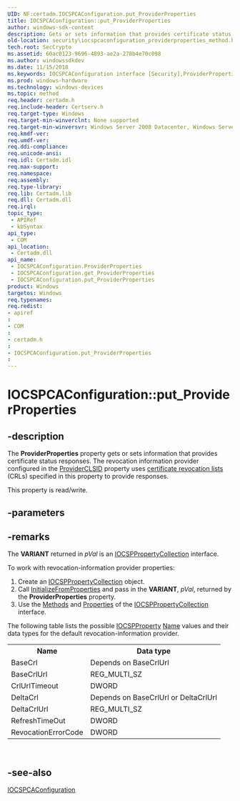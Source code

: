 ```yaml
---
UID: NF:certadm.IOCSPCAConfiguration.put_ProviderProperties
title: IOCSPCAConfiguration::put_ProviderProperties
author: windows-sdk-content
description: Gets or sets information that provides certificate status responses.
old-location: security\iocspcaconfiguration_providerproperties_method.htm
tech.root: SecCrypto
ms.assetid: 60ac0123-9696-4893-ae2a-278b4e70c098
ms.author: windowssdkdev
ms.date: 11/15/2018
ms.keywords: IOCSPCAConfiguration interface [Security],ProviderProperties property, IOCSPCAConfiguration.ProviderProperties, IOCSPCAConfiguration.put_ProviderProperties, IOCSPCAConfiguration::ProviderProperties, IOCSPCAConfiguration::get_ProviderProperties, IOCSPCAConfiguration::put_ProviderProperties, ProviderProperties property [Security], ProviderProperties property [Security],IOCSPCAConfiguration interface, certadm/IOCSPCAConfiguration::ProviderProperties, certadm/IOCSPCAConfiguration::get_ProviderProperties, certadm/IOCSPCAConfiguration::put_ProviderProperties, put_ProviderProperties, security.iocspcaconfiguration_providerproperties_method
ms.prod: windows-hardware
ms.technology: windows-devices
ms.topic: method
req.header: certadm.h
req.include-header: Certserv.h
req.target-type: Windows
req.target-min-winverclnt: None supported
req.target-min-winversvr: Windows Server 2008 Datacenter, Windows Server 2008 Enterprise [desktop apps only]
req.kmdf-ver: 
req.umdf-ver: 
req.ddi-compliance: 
req.unicode-ansi: 
req.idl: Certadm.idl
req.max-support: 
req.namespace: 
req.assembly: 
req.type-library: 
req.lib: Certadm.lib
req.dll: Certadm.dll
req.irql: 
topic_type:
 - APIRef
 - kbSyntax
api_type:
 - COM
api_location:
 - Certadm.dll
api_name:
 - IOCSPCAConfiguration.ProviderProperties
 - IOCSPCAConfiguration.get_ProviderProperties
 - IOCSPCAConfiguration.put_ProviderProperties
product: Windows
targetos: Windows
req.typenames: 
req.redist: 
- apiref
: 
- COM
: 
- certadm.h
: 
- IOCSPCAConfiguration.put_ProviderProperties
: 
---
```


# IOCSPCAConfiguration::put_ProviderProperties


## -description


The <b>ProviderProperties</b> property gets or sets information that provides certificate status responses. The revocation information provider configured in the <a href="https://msdn.microsoft.com/4ea109a9-00ed-46b5-a58c-7dc5bc936102">ProviderCLSID</a> property uses <a href="https://msdn.microsoft.com/db46def4-bfdc-4801-a57d-d568e94a2dbb">certificate revocation lists</a> (CRLs) specified in this property to provide responses.

This property is read/write.


## -parameters


## -remarks



The <b>VARIANT</b> returned in <i>pVal</i> is an <a href="https://msdn.microsoft.com/8c700357-0cb4-4780-9ff1-ac57c46f9183">IOCSPPropertyCollection</a> interface.

To work with revocation-information provider properties:

<ol>
<li>Create an <a href="https://msdn.microsoft.com/8c700357-0cb4-4780-9ff1-ac57c46f9183">IOCSPPropertyCollection</a> object.</li>
<li>Call <a href="https://msdn.microsoft.com/e944af4e-80e4-470e-be04-770cf0f89871">InitializeFromProperties</a> and pass in the <b>VARIANT</b>, <i>pVal</i>, returned by the <b>ProviderProperties</b> property.</li>
<li>Use the <a href="https://msdn.microsoft.com/7273a8ed-cf0e-40d8-8cac-4effbdf41ae8">Methods</a> and <a href="https://msdn.microsoft.com/c476b627-f558-4a39-86f7-de85d9138004">Properties</a> of the <a href="https://msdn.microsoft.com/8c700357-0cb4-4780-9ff1-ac57c46f9183">IOCSPPropertyCollection</a> interface.</li>
</ol>
The following table lists the possible <a href="https://msdn.microsoft.com/854848f0-ea89-4c25-a8a5-40f1e4d229be">IOCSPProperty</a> <a href="https://msdn.microsoft.com/33980a7c-0ae5-470b-a55a-f3e19c8846a6">Name</a> values and their data types for the default revocation-information provider.

<table>
<tr>
<th>Name</th>
<th>Data type</th>
</tr>
<tr>
<td>BaseCrl</td>
<td>Depends on BaseCrlUrl</td>
</tr>
<tr>
<td>BaseCrlUrl </td>
<td>REG_MULTI_SZ</td>
</tr>
<tr>
<td>CrlUrlTimeout</td>
<td>DWORD</td>
</tr>
<tr>
<td>DeltaCrl</td>
<td>Depends on BaseCrlUrl or DeltaCrlUrl</td>
</tr>
<tr>
<td>DeltaCrlUrl</td>
<td>REG_MULTI_SZ</td>
</tr>
<tr>
<td>RefreshTimeOut</td>
<td>DWORD</td>
</tr>
<tr>
<td>RevocationErrorCode</td>
<td>DWORD</td>
</tr>
</table>
 




## -see-also




<a href="https://msdn.microsoft.com/57900e1e-9c51-4c1b-aa42-634b6c3a9999">IOCSPCAConfiguration</a>
 

 

